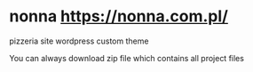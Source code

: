 # nonna https://nonna.com.pl/


pizzeria site wordpress custom theme

You can always download zip file which contains all project files
